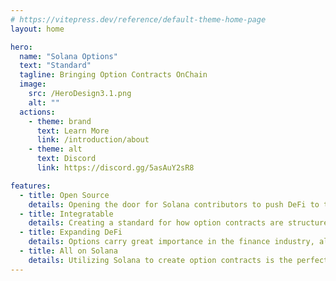 ```yaml
---
# https://vitepress.dev/reference/default-theme-home-page
layout: home

hero:
  name: "Solana Options"
  text: "Standard"
  tagline: Bringing Option Contracts OnChain
  image:
    src: /HeroDesign3.1.png
    alt: ""
  actions:
    - theme: brand
      text: Learn More
      link: /introduction/about
    - theme: alt
      text: Discord
      link: https://discord.gg/5asAuY2sR8

features:
  - title: Open Source
    details: Opening the door for Solana contributors to push DeFi to the next level.
  - title: Integratable
    details: Creating a standard for how option contracts are structured, allows users to implement financial derivatives into their projects.
  - title: Expanding DeFi
    details: Options carry great importance in the finance industry, allowing traders to hedge against positions, and employers to incentivize employees.
  - title: All on Solana
    details: Utilizing Solana to create option contracts is the perfect blockchain due to its speed, scalability, and efficiency. 
---
```

